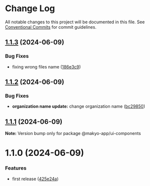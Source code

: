 # Change Log

All notable changes to this project will be documented in this file.
See [Conventional Commits](https://conventionalcommits.org) for commit guidelines.

## [1.1.3](https://github.com/frantanius/ui-components-Monorepo/compare/v1.1.2...v1.1.3) (2024-06-09)


### Bug Fixes

* fixing wrong files name ([186e3c9](https://github.com/frantanius/ui-components-Monorepo/commit/186e3c96d070404acd084c429a305d937740fccb))





## [1.1.2](https://github.com/frantanius/ui-components-Monorepo/compare/v1.1.1...v1.1.2) (2024-06-09)


### Bug Fixes

* **organization name update:** change organization name ([bc29850](https://github.com/frantanius/ui-components-Monorepo/commit/bc298506616296acfb056f8856b80532a011d05f))





## [1.1.1](https://github.com/frantanius/ui-components-Monorepo/compare/v1.1.0...v1.1.1) (2024-06-09)

**Note:** Version bump only for package @makyo-app/ui-components





# 1.1.0 (2024-06-09)


### Features

* first release ([425e24a](https://github.com/frantanius/ui-components-Monorepo/commit/425e24a98bcbce1312569538f7f960e26b3177c7))
